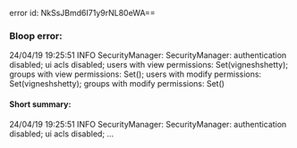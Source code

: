 error id: NkSsJBmd6I71y9rNL80eWA==
### Bloop error:

24/04/19 19:25:51 INFO SecurityManager: SecurityManager: authentication disabled; ui acls disabled; users  with view permissions: Set(vigneshshetty); groups with view permissions: Set(); users  with modify permissions: Set(vigneshshetty); groups with modify permissions: Set()
#### Short summary: 

24/04/19 19:25:51 INFO SecurityManager: SecurityManager: authentication disabled; ui acls disabled; ...